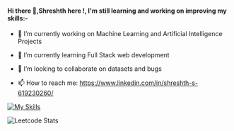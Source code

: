 #### Hi there 👋,Shreshth here !, I'm still learning and working on improving my skills:-


<!--**shreshth3142857/shreshth3142857** is a ✨ _special_ ✨ repository because its `README.md` (this file) appears on your GitHub profile.-->

- 🔭 I’m currently working on Machine Learning and Artificial Intelligence Projects
  
- 🌱 I’m currently learning Full Stack web development                       
  
- 👯 I’m looking to collaborate on datasets and bugs
   
- 📫 How to reach me: https://www.linkedin.com/in/shreshth-s-619230260/

[![My Skills](https://skillicons.dev/icons?i=js,html,css,bootstrap,figma,python,flask,c,cpp&linux&mysql&vscode&wordpress&linkedin&twitter&perline=6)](https://skillicons.dev)


 ![Leetcode Stats](https://leetcard.jacoblin.cool/Sharma3142857?ext=heatmap)


  


